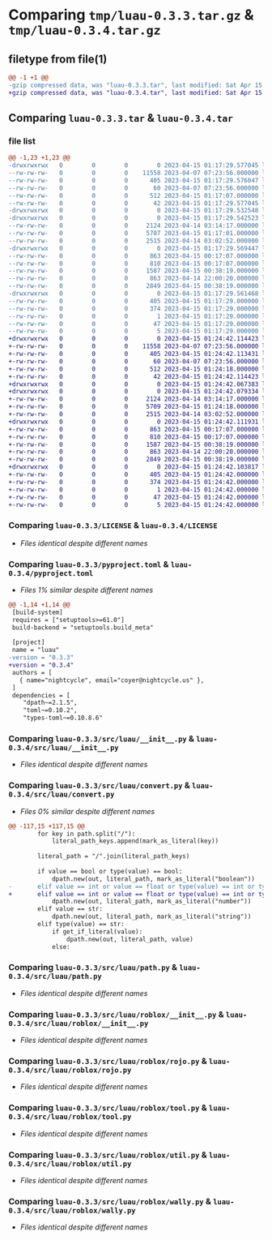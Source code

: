 # Comparing `tmp/luau-0.3.3.tar.gz` & `tmp/luau-0.3.4.tar.gz`

## filetype from file(1)

```diff
@@ -1 +1 @@
-gzip compressed data, was "luau-0.3.3.tar", last modified: Sat Apr 15 01:17:29 2023, max compression
+gzip compressed data, was "luau-0.3.4.tar", last modified: Sat Apr 15 01:24:42 2023, max compression
```

## Comparing `luau-0.3.3.tar` & `luau-0.3.4.tar`

### file list

```diff
@@ -1,23 +1,23 @@
-drwxrwxrwx   0        0        0        0 2023-04-15 01:17:29.577045 luau-0.3.3/
--rw-rw-rw-   0        0        0    11558 2023-04-07 07:23:56.000000 luau-0.3.3/LICENSE
--rw-rw-rw-   0        0        0      405 2023-04-15 01:17:29.576047 luau-0.3.3/PKG-INFO
--rw-rw-rw-   0        0        0       60 2023-04-07 07:23:56.000000 luau-0.3.3/README.md
--rw-rw-rw-   0        0        0      512 2023-04-15 01:17:07.000000 luau-0.3.3/pyproject.toml
--rw-rw-rw-   0        0        0       42 2023-04-15 01:17:29.577045 luau-0.3.3/setup.cfg
-drwxrwxrwx   0        0        0        0 2023-04-15 01:17:29.532548 luau-0.3.3/src/
-drwxrwxrwx   0        0        0        0 2023-04-15 01:17:29.542523 luau-0.3.3/src/luau/
--rw-rw-rw-   0        0        0     2124 2023-04-14 03:14:17.000000 luau-0.3.3/src/luau/__init__.py
--rw-rw-rw-   0        0        0     5707 2023-04-15 01:17:01.000000 luau-0.3.3/src/luau/convert.py
--rw-rw-rw-   0        0        0     2515 2023-04-14 03:02:52.000000 luau-0.3.3/src/luau/path.py
-drwxrwxrwx   0        0        0        0 2023-04-15 01:17:29.569447 luau-0.3.3/src/luau/roblox/
--rw-rw-rw-   0        0        0      863 2023-04-15 00:17:07.000000 luau-0.3.3/src/luau/roblox/__init__.py
--rw-rw-rw-   0        0        0      810 2023-04-15 00:17:07.000000 luau-0.3.3/src/luau/roblox/rojo.py
--rw-rw-rw-   0        0        0     1587 2023-04-15 00:38:19.000000 luau-0.3.3/src/luau/roblox/tool.py
--rw-rw-rw-   0        0        0      863 2023-04-14 22:00:20.000000 luau-0.3.3/src/luau/roblox/util.py
--rw-rw-rw-   0        0        0     2849 2023-04-15 00:38:19.000000 luau-0.3.3/src/luau/roblox/wally.py
-drwxrwxrwx   0        0        0        0 2023-04-15 01:17:29.561468 luau-0.3.3/src/luau.egg-info/
--rw-rw-rw-   0        0        0      405 2023-04-15 01:17:29.000000 luau-0.3.3/src/luau.egg-info/PKG-INFO
--rw-rw-rw-   0        0        0      374 2023-04-15 01:17:29.000000 luau-0.3.3/src/luau.egg-info/SOURCES.txt
--rw-rw-rw-   0        0        0        1 2023-04-15 01:17:29.000000 luau-0.3.3/src/luau.egg-info/dependency_links.txt
--rw-rw-rw-   0        0        0       47 2023-04-15 01:17:29.000000 luau-0.3.3/src/luau.egg-info/requires.txt
--rw-rw-rw-   0        0        0        5 2023-04-15 01:17:29.000000 luau-0.3.3/src/luau.egg-info/top_level.txt
+drwxrwxrwx   0        0        0        0 2023-04-15 01:24:42.114423 luau-0.3.4/
+-rw-rw-rw-   0        0        0    11558 2023-04-07 07:23:56.000000 luau-0.3.4/LICENSE
+-rw-rw-rw-   0        0        0      405 2023-04-15 01:24:42.113431 luau-0.3.4/PKG-INFO
+-rw-rw-rw-   0        0        0       60 2023-04-07 07:23:56.000000 luau-0.3.4/README.md
+-rw-rw-rw-   0        0        0      512 2023-04-15 01:24:18.000000 luau-0.3.4/pyproject.toml
+-rw-rw-rw-   0        0        0       42 2023-04-15 01:24:42.114423 luau-0.3.4/setup.cfg
+drwxrwxrwx   0        0        0        0 2023-04-15 01:24:42.067383 luau-0.3.4/src/
+drwxrwxrwx   0        0        0        0 2023-04-15 01:24:42.079334 luau-0.3.4/src/luau/
+-rw-rw-rw-   0        0        0     2124 2023-04-14 03:14:17.000000 luau-0.3.4/src/luau/__init__.py
+-rw-rw-rw-   0        0        0     5709 2023-04-15 01:24:18.000000 luau-0.3.4/src/luau/convert.py
+-rw-rw-rw-   0        0        0     2515 2023-04-14 03:02:52.000000 luau-0.3.4/src/luau/path.py
+drwxrwxrwx   0        0        0        0 2023-04-15 01:24:42.111931 luau-0.3.4/src/luau/roblox/
+-rw-rw-rw-   0        0        0      863 2023-04-15 00:17:07.000000 luau-0.3.4/src/luau/roblox/__init__.py
+-rw-rw-rw-   0        0        0      810 2023-04-15 00:17:07.000000 luau-0.3.4/src/luau/roblox/rojo.py
+-rw-rw-rw-   0        0        0     1587 2023-04-15 00:38:19.000000 luau-0.3.4/src/luau/roblox/tool.py
+-rw-rw-rw-   0        0        0      863 2023-04-14 22:00:20.000000 luau-0.3.4/src/luau/roblox/util.py
+-rw-rw-rw-   0        0        0     2849 2023-04-15 00:38:19.000000 luau-0.3.4/src/luau/roblox/wally.py
+drwxrwxrwx   0        0        0        0 2023-04-15 01:24:42.103817 luau-0.3.4/src/luau.egg-info/
+-rw-rw-rw-   0        0        0      405 2023-04-15 01:24:42.000000 luau-0.3.4/src/luau.egg-info/PKG-INFO
+-rw-rw-rw-   0        0        0      374 2023-04-15 01:24:42.000000 luau-0.3.4/src/luau.egg-info/SOURCES.txt
+-rw-rw-rw-   0        0        0        1 2023-04-15 01:24:42.000000 luau-0.3.4/src/luau.egg-info/dependency_links.txt
+-rw-rw-rw-   0        0        0       47 2023-04-15 01:24:42.000000 luau-0.3.4/src/luau.egg-info/requires.txt
+-rw-rw-rw-   0        0        0        5 2023-04-15 01:24:42.000000 luau-0.3.4/src/luau.egg-info/top_level.txt
```

### Comparing `luau-0.3.3/LICENSE` & `luau-0.3.4/LICENSE`

 * *Files identical despite different names*

### Comparing `luau-0.3.3/pyproject.toml` & `luau-0.3.4/pyproject.toml`

 * *Files 1% similar despite different names*

```diff
@@ -1,14 +1,14 @@
 [build-system]
 requires = ["setuptools>=61.0"]
 build-backend = "setuptools.build_meta"
 
 [project]
 name = "luau"
-version = "0.3.3"
+version = "0.3.4"
 authors = [
   { name="nightcycle", email="coyer@nightcycle.us" },
 ]
 dependencies = [
 	"dpath~=2.1.5",
 	"toml~=0.10.2",
 	"types-toml~=0.10.8.6"
```

### Comparing `luau-0.3.3/src/luau/__init__.py` & `luau-0.3.4/src/luau/__init__.py`

 * *Files identical despite different names*

### Comparing `luau-0.3.3/src/luau/convert.py` & `luau-0.3.4/src/luau/convert.py`

 * *Files 0% similar despite different names*

```diff
@@ -117,15 +117,15 @@
 		for key in path.split("/"):
 			literal_path_keys.append(mark_as_literal(key))
 
 		literal_path = "/".join(literal_path_keys)
 
 		if value == bool or type(value) == bool:
 			dpath.new(out, literal_path, mark_as_literal("boolean"))
-		elif value == int or value == float or type(value) == int or type(value) == str:
+		elif value == int or value == float or type(value) == int or type(value) == float:
 			dpath.new(out, literal_path, mark_as_literal("number"))
 		elif value == str:
 			dpath.new(out, literal_path, mark_as_literal("string"))	
 		elif type(value) == str:
 			if get_if_literal(value):
 				dpath.new(out, literal_path, value)
 			else:
```

### Comparing `luau-0.3.3/src/luau/path.py` & `luau-0.3.4/src/luau/path.py`

 * *Files identical despite different names*

### Comparing `luau-0.3.3/src/luau/roblox/__init__.py` & `luau-0.3.4/src/luau/roblox/__init__.py`

 * *Files identical despite different names*

### Comparing `luau-0.3.3/src/luau/roblox/rojo.py` & `luau-0.3.4/src/luau/roblox/rojo.py`

 * *Files identical despite different names*

### Comparing `luau-0.3.3/src/luau/roblox/tool.py` & `luau-0.3.4/src/luau/roblox/tool.py`

 * *Files identical despite different names*

### Comparing `luau-0.3.3/src/luau/roblox/util.py` & `luau-0.3.4/src/luau/roblox/util.py`

 * *Files identical despite different names*

### Comparing `luau-0.3.3/src/luau/roblox/wally.py` & `luau-0.3.4/src/luau/roblox/wally.py`

 * *Files identical despite different names*


